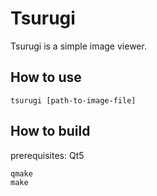 # Tsurugi

Tsurugi is a simple image viewer.

## How to use

```
tsurugi [path-to-image-file]
```

## How to build

prerequisites: Qt5

```
qmake
make
```
